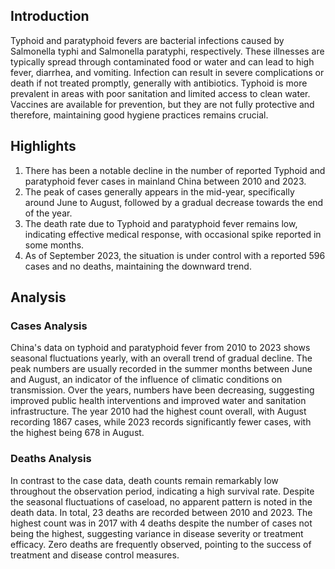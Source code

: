 ## Introduction

Typhoid and paratyphoid fevers are bacterial infections caused by Salmonella typhi and Salmonella paratyphi, respectively. These illnesses are typically spread through contaminated food or water and can lead to high fever, diarrhea, and vomiting. Infection can result in severe complications or death if not treated promptly, generally with antibiotics. Typhoid is more prevalent in areas with poor sanitation and limited access to clean water. Vaccines are available for prevention, but they are not fully protective and therefore, maintaining good hygiene practices remains crucial.

## Highlights

1. There has been a notable decline in the number of reported Typhoid and paratyphoid fever cases in mainland China between 2010 and 2023.<br/>
2. The peak of cases generally appears in the mid-year, specifically around June to August, followed by a gradual decrease towards the end of the year.<br/>
3. The death rate due to Typhoid and paratyphoid fever remains low, indicating effective medical response, with occasional spike reported in some months.<br/>
4. As of September 2023, the situation is under control with a reported 596 cases and no deaths, maintaining the downward trend.

## Analysis

### Cases Analysis
China's data on typhoid and paratyphoid fever from 2010 to 2023 shows seasonal fluctuations yearly, with an overall trend of gradual decline. The peak numbers are usually recorded in the summer months between June and August, an indicator of the influence of climatic conditions on transmission. Over the years, numbers have been decreasing, suggesting improved public health interventions and improved water and sanitation infrastructure. The year 2010 had the highest count overall, with August recording 1867 cases, while 2023 records significantly fewer cases, with the highest being 678 in August.

### Deaths Analysis
In contrast to the case data, death counts remain remarkably low throughout the observation period, indicating a high survival rate. Despite the seasonal fluctuations of caseload, no apparent pattern is noted in the death data. In total, 23 deaths are recorded between 2010 and 2023. The highest count was in 2017 with 4 deaths despite the number of cases not being the highest, suggesting variance in disease severity or treatment efficacy. Zero deaths are frequently observed, pointing to the success of treatment and disease control measures.
